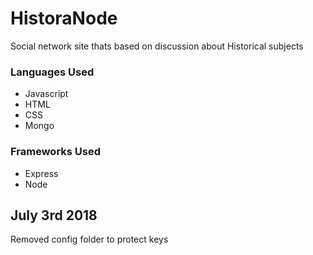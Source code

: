 # HistoraNode
Social network site thats based on discussion about Historical subjects

### Languages Used
* Javascript
* HTML
* CSS
* Mongo

### Frameworks Used
* Express
* Node

## July 3rd 2018
Removed config folder to protect keys
